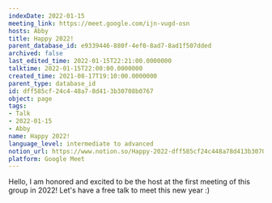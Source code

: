 ```yaml
---
indexDate: 2022-01-15
meeting_link: https://meet.google.com/ijn-vugd-osn
hosts: Abby
title: Happy 2022!
parent_database_id: e9339446-880f-4ef0-8ad7-8ad1f507dded
archived: false
last_edited_time: 2022-01-15T22:21:00.0000000
talktime: 2022-01-15T22:00:00.0000000
created_time: 2021-08-17T19:10:00.0000000
parent_type: database_id
id: dff585cf-24c4-48a7-8d41-3b30708b0767
object: page
tags:
- Talk
- 2022-01-15
- Abby
name: Happy 2022!
language_level: intermediate to advanced
notion_url: https://www.notion.so/Happy-2022-dff585cf24c448a78d413b30708b0767
platform: Google Meet
---
```


Hello, I am honored and excited to be the host at the first meeting of this group in 2022! Let's have a free talk to meet this new year :)





